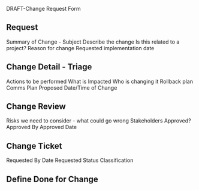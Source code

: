 DRAFT-Change Request Form

## Request

Summary of Change - Subject
Describe the change
Is this related to a project?
Reason for change
Requested implementation date

## Change Detail - Triage

Actions to be performed
What is Impacted
Who is changing it
Rollback plan
Comms Plan
Proposed Date/Time of Change

## Change Review

Risks we need to consider - what could go wrong
Stakeholders Approved?
Approved By
Approved Date

## Change Ticket

Requested By
Date Requested
Status
Classification

## Define Done for Change

